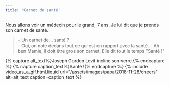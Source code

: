 ```yaml
---
title: 'Carnet de santé'
---
```


Nous allons voir un médecin pour le grand, 7 ans. Je lui dit que je prends son carnet de santé.

<!-- more -->

> – Un carnet de… santé ?  
> – Oui, on note dedans tout ce qui est en rapport avec la santé.
> – Ah ben Mamie, il doit être gros son carnet. Elle dit tout le temps "Santé !"

{% capture alt_text%}Joseph Gordon Levit incline son verre.{% endcapture %}
{% capture caption_text%}Santé !{% endcapture %}
{% include video_as_a_gif.html.liquid
url="/assets/images/papa/2018-11-28/cheers"
alt=alt_text
caption=caption_text
%}

